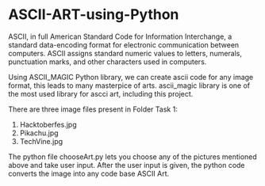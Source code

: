 # ASCII-ART-using-Python

ASCII, in full American Standard Code for Information Interchange, a standard data-encoding format for electronic communication between computers. 
ASCII assigns standard numeric values to letters, numerals, punctuation marks, and other characters used in computers.

Using ASCII_MAGIC Python library, we can create ascii code for any image format, this leads to many masterpice of arts.
ascii_magic library is one of the most used library for ascci art, including this project.

There are three image files present in Folder Task 1:
1. Hacktoberfes.jpg
2. Pikachu.jpg
3. TechVine.jpg

The python file chooseArt.py lets you choose any of the pictures mentioned above and take user input.
After the user input is given, the python code converts the image into any code base ASCII Art.
